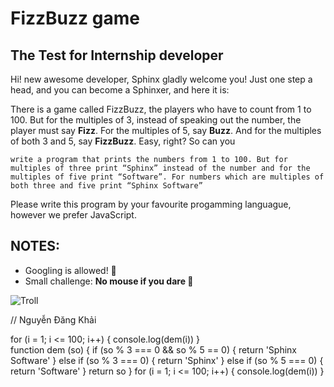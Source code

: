 # FizzBuzz game
The Test for Internship developer
---

Hi! new awesome developer, Sphinx gladly welcome you!
Just one step a head, and you can become a Sphinxer, and here it is:

There is a game called FizzBuzz, the players who have to count from 1 to 100. But for the multiples of 3, instead of speaking out the number, the player must say **Fizz**. For the multiples of 5, say **Buzz**. And for the multiples of both 3 and 5, say **FizzBuzz**. Easy, right? So can you

`write a program that prints the numbers from 1 to 100. But for multiples of three print “Sphinx” instead of the number and for the multiples of five print “Software”. For numbers which are multiples of both three and five print “Sphinx Software”`

Please write this program by your favourite progamming languague, however we prefer JavaScript. 


## NOTES:

 - Googling is allowed! :poop: 
 - Small challenge: **No mouse if you dare :muscle:**
 
 ![Troll](https://camo.githubusercontent.com/4601bfe1d3e6746e26c7494ad76bbcc0a6486a9f/68747470733a2f2f6d656469612e67697068792e636f6d2f6d656469612f34644c67646b514d326b6643672f67697068792e676966)
 
// Nguyễn Đăng Khải

for (i = 1; i <= 100; i++) {
    console.log(dem(i))
    }    
function dem (so) {
    if (so % 3 === 0 && so % 5 == 0) {
    return 'Sphinx Software'
    }
     else if (so % 3 === 0) {
    return 'Sphinx'
    } 
    else if (so % 5 === 0) {
    return 'Software'
    }
    return so
    }
    for (i = 1; i <= 100; i++) {
        console.log(dem(i))
        }
    
